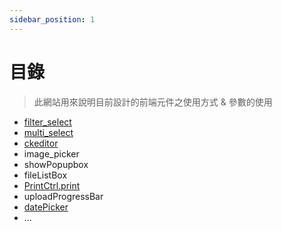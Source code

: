 ```yaml
---
sidebar_position: 1
---
```


# 目錄

> 此網站用來說明目前設計的前端元件之使用方式 & 參數的使用

- [filter_select](filter_select)
- [multi_select](multi_select)
- [ckeditor](ckeditor)
- image_picker
- showPopupbox
- fileListBox
- [PrintCtrl.print](print)
- uploadProgressBar
- [datePicker](date_picker)
- ...
